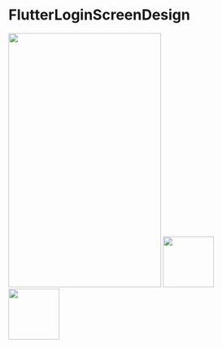 # FlutterLoginScreenDesign
<img src="https://user-images.githubusercontent.com/97750042/195397409-d199ab53-b755-48ea-a058-c51de2997dfd.png" width="300" height="500">
<img src="https://user-images.githubusercontent.com/97750042/195397424-1c0e08e7-1390-40d3-8ca0-3ec163786a9b.png" width="100" height="100">
<img src="https://user-images.githubusercontent.com/97750042/195397420-3bffaad3-4e73-4ea6-b2dc-98dc575a815c.png" width="100" height="100">
